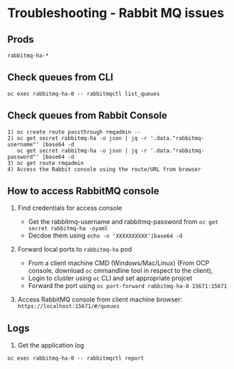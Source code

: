 # Troubleshooting - Rabbit MQ issues
## Prods 

```
rabbitmq-ha-*
```
## Check queues from CLI
```
oc exec rabbitmq-ha-0 -- rabbitmqctl list_queues
```
## Check queues from Rabbit Console
```
1) oc create route passthrough rmqadmin --
2) oc get secret rabbitmq-ha -o json | jq -r '.data."rabbitmq-username"' |base64 -d
   oc get secret rabbitmq-ha -o json | jq -r '.data."rabbitmq-password"' |base64 -d
3) oc get route rmqadmin
4) Access the Rabbit console using the route/URL from browser
```

## How to access RabbitMQ console
1) Find credentials for access console
   - Get the rabbitmq-username and rabbitmq-password from `oc get secret rabbitmq-ha -oyaml`
   - Decdoe them using `echo -n 'XXXXXXXXXX'|base64 -d` 

2) Forward local ports to `rabbitmq-ha` pod 
   - From a client machine CMD (Windows/Mac/Linux) 
      (From OCP console, download `oc` cmmandline tool in respect to the client),
   - Login to cluster using `oc` CLI and set appropriate projcet 
   - Forward the port using `oc port-forward rabbitmq-ha-0 15671:15671`

3) Access RabbitMQ console from client machine browser: `https://localhost:15671/#/queues`

## Logs

1.  Get the application log
```
oc exec rabbitmq-ha-0 -- rabbitmqctl report
```
